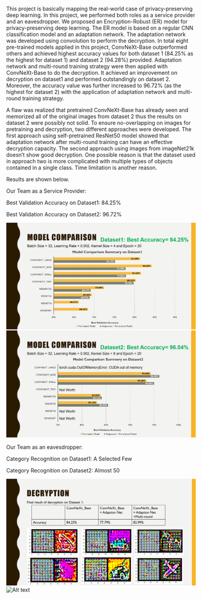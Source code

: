 This project is basically mapping the real-world case of privacy-preserving deep learning. In this project, we performed both roles as a service provider and an eavesdropper. We proposed an Encryption-Robust (ER) model for privacy-preserving deep learning. The ER model is based on a regular CNN classification model and an adaptation network. The adaptation network was developed using convolution to perform the decryption. In total eight pre-trained models applied in this project, ConvNeXt-Base outperformed others and achieved highest accuracy values for both dataset 1 (84.25% as the highest for dataset 1) and dataset 2 (94.28%) provided. Adaptation network and multi-round training strategy were then applied with ConvNeXt-Base to do the decryption. It achieved an improvement on decryption on dataset1 and performed outstandingly on dataset 2. Moreover, the accuracy value was further increased to 96.72% (as the highest for dataset 2) with the application of adaptation network and multi-round training strategy.


A flaw was realized that pretrained ConvNeXt-Base has already seen and memorized all of the original images from dataset 2 thus the results on dataset 2 were possibly not solid. To ensure no-overlapping on images for pretraining and decryption, two different approaches were developed. The first approach using self-pretrained ResNet50 model showed that adaptation network after multi-round training can have an effective decryption capacity. The second approach using images from imageNet21k doesn’t show good decryption. One possible reason is that the dataset used in approach two is more complicated with multiple types of objects contained in a single class. Time limitation is another reason.


Results are shown below. 


Our Team as a Service Provider:


Best Validation Accuracy on Dataset1: 84.25%


Best Validation Accuracy on Dataset2: 96.72%


![Alt text](./results/model_comp_dataset1.png)
![Alt text](./results/model_comp_dataset2.png)

Our Team as an eavesdropper:


Category Recognition on Dataset1: A Selected Few


Category Recognition on Dataset2: Almost 50


 ![Alt text](./results/decryption_dataset1.png)
![Alt text](./results/decryption_dataset2.png)

